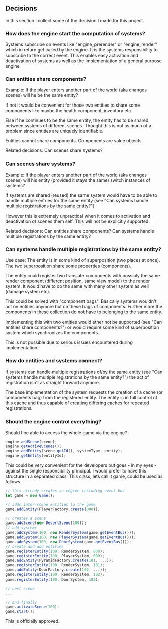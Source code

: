 ## Decisions
In this section I collect some of the decision I made for this project.

### How does the engine start the computation of systems?
Systems subscribe on events like "engine_prerender" or "engine_render" which in return get called by the engine. It is the systems responsibility to subscribe to the correct event. This enables easy activation and deactivation of systems as well as the implementation of a general purpose engine.

### Can entities share components?
Example: If the player enters another part of the world (aka changes scenes) will he be the same entity?

If not it would be convenient for those two entities to share some components like maybe the health component, inventory etc.

Else if he continues to be the same entity, the entity has to be shared between systems of different scenes. Thought this is not as much of a problem since entities are uniquely identifiable.

Entities cannot share components. Components are value objects.

Related decisions:
Can scenes share systems?

### Can scenes share systems?
Example: If the player enters another part of the world (aka changes scenes) will his entity (provided it stays the same) switch instances of systems?

If systems are shared (reused) the same system would have to be able to handle multiple entries for the same entity (see "Can systems handle multiple registrations by the same entity?")

However this is extremely unpractical when it comes to activation and deactivation of scenes them self. This will not be explicitly supported.

Related decisions:
Can entities share components?
Can systems handle multiple registrations by the same entity?

### Can systems handle multiple registrations by the same entity?
Use case: The entity is in some kind of superposition (two places at once). The two superposition share some properties (components).

The entity could register two translate components with possibly the same render component (different position, same view model) to the render system. It would have to do the same with many other system as well (damage system etc).

This could be solved with "component bags". Basically systems wouldn't act on entities anymore but on these bags of components. Further more the components in these collection do not have to belonging to the same entity.

Implementing this with two entities would ether not be supported (see "Can entities share components?") or would require some kind of superposition system which synchronizes the components.

This is not possible due to serious issues encountered during implementation.

### How do entities and systems connect?
If systems can handle multiple registrations of/by the same entity (see "Can systems handle multiple registrations by the same entity?") the act of registration isn't as straight forward anymore.

The base implementation of the system requests the creation of a cache (or components bag) from the registered entity. The entity is in full control of this cache and thus capable of creating differing caches for repeated registrations.

### Should the engine control everything?
Should I be able to access the whole game via the engine?
``` typescript
engine.addScene(scene);
engine.getActiveScenes();
engine.addEntity(scene.getId(), systemType, entity);
engine.getEntity(entityId);
```
This could be very convenient for the developers but goes - in my eyes - against the single responsibility principal. I would prefer to have this structure in a separated class. This class, lets call it game, could be used as follows.
``` typescript
// this already creates an engine including event bus
let game = new Game();

// adds inter-scene entities to the game
game.addEntity(PlayerFactory.create(000));

// creates a scene
game.addScene(new DesertScene(100));
// add systems
game.addSystem(100, new RenderSystem(game.getEventBus()));
game.addSystem(100, new PlayerSystem(game.getEventBus()));
game.addSystem(100, new DoorSystem(game.getEventBus()));
// create and add entities
game.registerEntity(100, RenderSystem, 000);
game.registerEntity(100, PlayerSystem, 000);
game.addEntity(PyramidFactory.create(101, ...));
game.registerEntity(100, RenderSystem, 101);
game.addEntity(DoorFactory.create(102, ...));
game.registerEntity(100, RenderSystem, 102);
game.registerEntity(100, DoorSystem, 102);

// next scene
...

// and finally
game.activateScene(100);
game.start();

```
This is officially approved.
